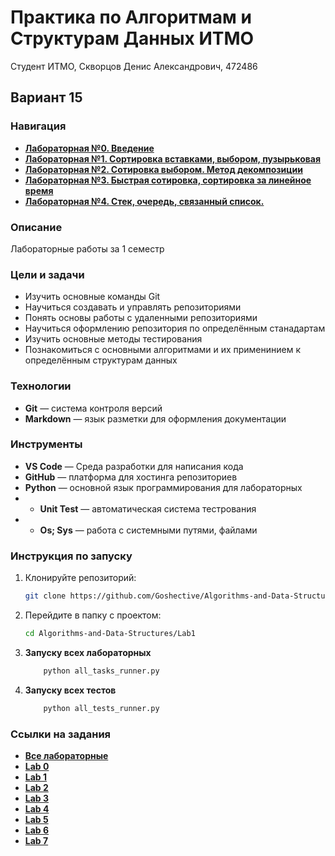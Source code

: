 ﻿# Практика по Алгоритмам и Cтруктурам Данных ИТМО 
Студент ИТМО, Скворцов Денис Александрович, 472486

## Вариант 15

### Навигация

- [**Лабораторная №0. Введение**](https://github.com/Goshective/Algorithms-and-Data-Structures/tree/main/Lab0)
- [**Лабораторная №1. Сортировка вставками, выбором, пузырьковая**](https://github.com/Goshective/Algorithms-and-Data-Structures/tree/main/Lab1)
- [**Лабораторная №2. Сотировка выбором. Метод декомпозиции**](https://github.com/Goshective/Algorithms-and-Data-Structures/tree/main/Lab2)
- [**Лабораторная №3. Быстрая сотировка, сортировка за линейное время**](https://github.com/Goshective/Algorithms-and-Data-Structures/tree/main/Lab3)
- [**Лабораторная №4. Стек, очередь, связанный список.**](https://github.com/Goshective/Algorithms-and-Data-Structures/tree/main/Lab4)

### Описание 
Лабораторные работы за 1 семестр

### Цели и задачи

- Изучить основные команды Git
- Научиться создавать и управлять репозиториями
- Понять основы работы с удаленными репозиториями
- Научиться оформлению репозитория по определённым станадартам
- Изучить основные методы тестирования
- Познакомиться с основными алгоритмами и их применинием к определённым структурам данных

### Технологии
- **Git** — система контроля версий
- **Markdown** — язык разметки для оформления документации


### Инструменты
- **VS Code** — Среда разработки для написания кода
- **GitHub** — платформа для хостинга репозиториев
- **Python** — основной язык программирования для лабораторных
- - **Unit Test** — автоматическая система тестрования
- - **Os; Sys** — работа с системными путями, файлами

### Инструкция по запуску

1. Клонируйте репозиторий:
   ```bash
   git clone https://github.com/Goshective/Algorithms-and-Data-Structures
   ```

2. Перейдите в папку с проектом:
   ```bash
   cd Algorithms-and-Data-Structures/Lab1
   ```

3. **Запуску всех лабораторных**
    ```bash
        python all_tasks_runner.py
    ```

4. **Запуску всех тестов**
    ```bash
        python all_tests_runner.py
    ```

### Ссылки на задания

- [**Все лабораторные**](https://github.com/anton0afanasiev0v/asd_labs)
- [**Lab 0**](https://github.com/anton0afanasiev0v/asd_labs/blob/main/lab0/%D0%97%D0%B0%D0%B4%D0%B0%D0%BD%D0%B8%D0%B5%20%D0%BA%20%D0%9B%D0%B0%D0%B1%200%20%D0%92%D0%B2%D0%B5%D0%B4%D0%B5%D0%BD%D0%B8%D0%B5.pdf)
- [**Lab 1**](https://github.com/anton0afanasiev0v/asd_labs/blob/main/lab1/%D0%97%D0%B0%D0%B4%D0%B0%D0%BD%D0%B8%D0%B5%20%D0%BA%20%D0%9B%D0%B0%D0%B1%201%20Insertion%20Sort.pdf)
- [**Lab 2**](https://github.com/anton0afanasiev0v/asd_labs/blob/main/lab2/%D0%97%D0%B0%D0%B4%D0%B0%D0%BD%D0%B8%D0%B5%20%D0%BA%20%D0%9B%D0%B0%D0%B1%202%20Merge%20Sort.pdf)
- [**Lab 3**](https://github.com/anton0afanasiev0v/asd_labs/blob/main/lab3/%D0%97%D0%B0%D0%B4%D0%B0%D0%BD%D0%B8%D0%B5%20%D0%BA%20%D0%9B%D0%B0%D0%B1%203%20Quick%20Sort%20Count%20Sort.pdf)
- [**Lab 4**](https://github.com/anton0afanasiev0v/asd_labs/blob/main/lab4/%D0%97%D0%B0%D0%B4%D0%B0%D0%BD%D0%B8%D0%B5%20%D0%BA%20%D0%9B%D0%B0%D0%B1%204%20Stack%20Queue%20Linked%20List.pdf)
- [**Lab 5**](https://github.com/anton0afanasiev0v/asd_labs/blob/main/lab5/%D0%97%D0%B0%D0%B4%D0%B0%D0%BD%D0%B8%D0%B5%20%D0%BA%20%D0%9B%D0%B0%D0%B1%205%20Heap.pdf)
- [**Lab 6**](https://github.com/anton0afanasiev0v/asd_labs/blob/main/lab6/%D0%97%D0%B0%D0%B4%D0%B0%D0%BD%D0%B8%D0%B5%20%D0%BA%20%D0%9B%D0%B0%D0%B1%206%20Hashing.pdf)
- [**Lab 7**](https://github.com/anton0afanasiev0v/asd_labs/blob/main/lab7/%D0%97%D0%B0%D0%B4%D0%B0%D0%BD%D0%B8%D0%B5%20%D0%BA%20%D0%9B%D0%B0%D0%B1%207%20Dynamic.pdf)

